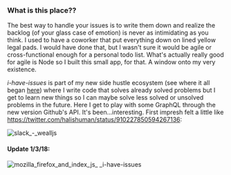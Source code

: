 ### What is this place??

The best way to handle your issues is to write them down and realize the backlog (of your glass case of emotion) is never as intimidating as you think. I used to have a coworker that put everything down on lined yellow legal pads. I would have done that, but I wasn't sure it would be agile or cross-functional enough for a personal todo list. What's actually really good for agile is Node so I built this small app, for that. A window onto my very existence.

_i-have-issues_ is part of my new side hustle ecosystem (see where it all began [here](https://medium.com/@internetross/my-first-side-hustle-project-for-no-money-but-skills-building-and-excuse-to-medium-a-goodreads-577244629208)) where I write code that solves already solved problems but I get to learn new things so I can maybe solve less solved or unsolved problems in the future. Here I get to play with some GraphQL through the new version Github's API. It's been...interesting. First impresh felt a little like https://twitter.com/halishuman/status/910227850594267136:

![slack_-_wealljs](https://user-images.githubusercontent.com/5185/34543100-1f534be2-f094-11e7-9000-4e2cc793256b.jpg)


#### Update 1/3/18:

![mozilla_firefox_and_index_js_ _i-have-issues](https://user-images.githubusercontent.com/5185/34541854-c13fd17e-f08e-11e7-8ba3-25eb977d63c3.jpg)
